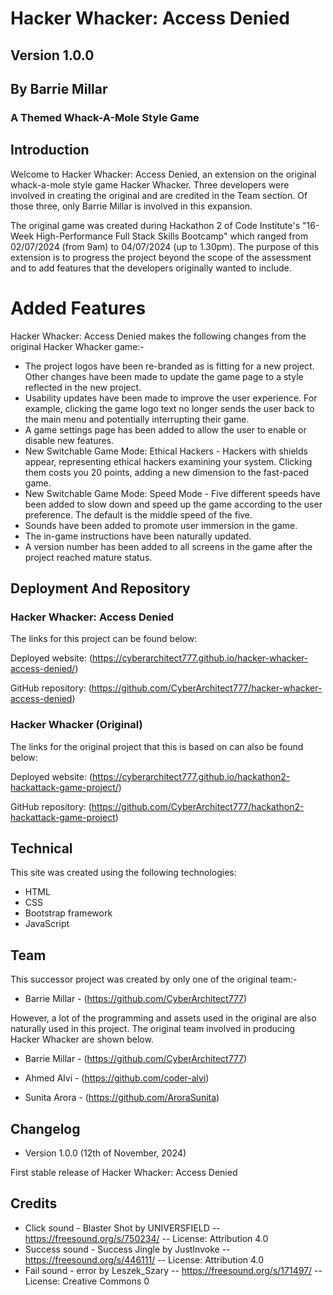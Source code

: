 
# Hacker Whacker: Access Denied
## Version 1.0.0
## By Barrie Millar
### A Themed Whack-A-Mole Style Game

## Introduction

Welcome to Hacker Whacker: Access Denied, an extension on the original whack-a-mole style game Hacker Whacker. Three developers were involved in creating the original and are credited in the Team section. Of those three, only Barrie Millar is involved in this expansion.

The original game was created during Hackathon 2 of Code Institute's "16-Week High-Performance Full Stack Skills Bootcamp" which ranged from 02/07/2024 (from 9am) to 04/07/2024 (up to 1.30pm). The purpose of this extension is to progress the project beyond the scope of the assessment and to add features that the developers originally wanted to include.

# Added Features

Hacker Whacker: Access Denied makes the following changes from the original Hacker Whacker game:-

- The project logos have been re-branded as is fitting for a new project. Other changes have been made to update the game page to a style reflected in the new project.
- Usability updates have been made to improve the user experience. For example, clicking the game logo text no longer sends the user back to the main menu and potentially interrupting their game.
- A game settings page has been added to allow the user to enable or disable new features.
- New Switchable Game Mode: Ethical Hackers - Hackers with shields appear, representing ethical hackers examining your system. Clicking them costs you 20 points, adding a new dimension to the fast-paced game.
- New Switchable Game Mode: Speed Mode - Five different speeds have been added to slow down and speed up the game according to the user preference. The default is the middle speed of the five.
- Sounds have been added to promote user immersion in the game.
- The in-game instructions have been naturally updated.
- A version number has been added to all screens in the game after the project reached mature status.

## Deployment And Repository

### Hacker Whacker: Access Denied

The links for this project can be found below:

Deployed website: (https://cyberarchitect777.github.io/hacker-whacker-access-denied/)

GitHub repository: (https://github.com/CyberArchitect777/hacker-whacker-access-denied)

### Hacker Whacker (Original)

The links for the original project that this is based on can also be found below:

Deployed website: (https://cyberarchitect777.github.io/hackathon2-hackattack-game-project/)

GitHub repository: (https://github.com/CyberArchitect777/hackathon2-hackattack-game-project)

## Technical

This site was created using the following technologies:

- HTML
- CSS
- Bootstrap framework
- JavaScript

## Team

This successor project was created by only one of the original team:- 

* Barrie Millar - (https://github.com/CyberArchitect777)

However, a lot of the programming and assets used in the original are also naturally used in this project. The original team involved in producing Hacker Whacker are shown below.

* Barrie Millar - (https://github.com/CyberArchitect777)

* Ahmed Alvi - (https://github.com/coder-alvi)

* Sunita Arora - (https://github.com/AroraSunita)

## Changelog

- Version 1.0.0 (12th of November, 2024)

First stable release of Hacker Whacker: Access Denied

## Credits

- Click sound - Blaster Shot by UNIVERSFIELD -- https://freesound.org/s/750234/ -- License: Attribution 4.0
- Success sound - Success Jingle by JustInvoke -- https://freesound.org/s/446111/ -- License: Attribution 4.0
- Fail sound - error by Leszek_Szary -- https://freesound.org/s/171497/ -- License: Creative Commons 0
